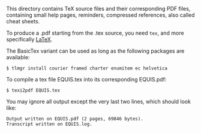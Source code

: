 This directory contains TeX source files and their corresponding
PDF files, containing small help pages, reminders, compressed
references, also called cheat sheets.

To produce a .pdf starting from the .tex source, you need `tex`,
and more specifically [LaTeX](https://www.latex-project.org/get/).

The BasicTex variant can be used as long as the following packages
are available:

    $ tlmgr install courier framed charter enumitem ec helvetica

To compile a tex file EQUIS.tex into its corresponding EQUIS.pdf:

    $ texi2pdf EQUIS.tex

You may ignore all output except the very last two lines, which
should look like:

    Output written on EQUIS.pdf (2 pages, 69846 bytes).
    Transcript written on EQUIS.log.
